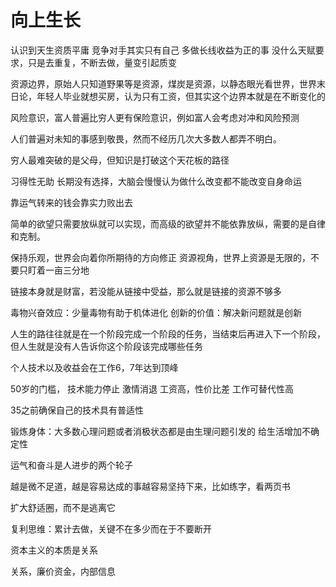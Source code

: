 # 向上生长

认识到天生资质平庸
竞争对手其实只有自己
多做长线收益为正的事
没什么天赋要求，只是去重复，不断去做，量变引起质变

资源边界，原始人只知道野果等是资源，煤炭是资源，以静态眼光看世界，世界末日论，年轻人毕业就想买房，认为只有工资，但其实这个边界本就是在不断变化的

风险意识，富人普遍比穷人更有保险意识，例如富人会考虑对冲和风险预测

人们普遍对未知的事感到敬畏，然而不经历几次大多数人都弄不明白。

穷人最难突破的是父母，但知识是打破这个天花板的路径

习得性无助
长期没有选择，大脑会慢慢认为做什么改变都不能改变自身命运

靠运气转来的钱会靠实力败出去

简单的欲望只需要放纵就可以实现，而高级的欲望并不能依靠放纵，需要的是自律和克制。

保持乐观，世界会向着你所期待的方向修正
资源视角，世界上资源是无限的，不要只盯着一亩三分地

链接本身就是财富，若没能从链接中受益，那么就是链接的资源不够多

毒物兴奋效应：少量毒物有助于机体进化
创新的价值：解决新问题就是创新

人生的路往往就是在一个阶段完成一个阶段的任务，当结束后再进入下一个阶段，但人生就是没有人告诉你这个阶段该完成哪些任务

个人技术以及收益会在工作6，7年达到顶峰

50岁的门槛，
技术能力停止
激情消退
工资高，性价比差
工作可替代性高

35之前确保自己的技术具有普适性

锻炼身体：大多数心理问题或者消极状态都是由生理问题引发的
给生活增加不确定性

运气和奋斗是人进步的两个轮子

越是微不足道，越是容易达成的事越容易坚持下来，比如练字，看两页书

扩大舒适圈，而不是逃离它

复利思维：累计去做，关键不在多少而在于不要断开

资本主义的本质是关系

关系，廉价资金，内部信息
